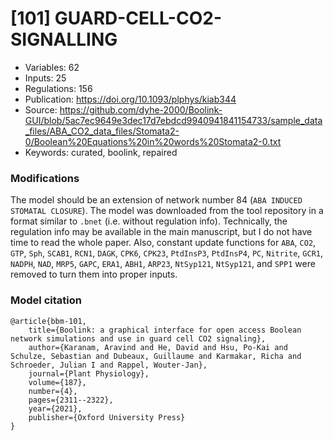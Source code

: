 # \[101\] GUARD-CELL-CO2-SIGNALLING

 - Variables: 62
 - Inputs: 25
 - Regulations: 156
 - Publication: https://doi.org/10.1093/plphys/kiab344
 - Source: https://github.com/dyhe-2000/Boolink-GUI/blob/5ac7ec9649e3dec17d7ebdcd9940941841154733/sample_data_files/ABA_CO2_data_files/Stomata2-0/Boolean%20Equations%20in%20words%20Stomata2-0.txt
 - Keywords: curated, boolink, repaired


### Modifications

The model should be an extension of network number 84 (`ABA INDUCED STOMATAL CLOSURE`). The model was downloaded from the tool repository in a format similar to `.bnet` (i.e. without regulation info). Technically, the regulation info may be available in the main manuscript, but I do not have time to read the whole paper. Also, constant update functions for `ABA`, `CO2`, `GTP`, `Sph`, `SCAB1`, `RCN1`, `DAGK`, `CPK6`, `CPK23`, `PtdInsP3`, `PtdInsP4`, `PC`, `Nitrite`, `GCR1`, `NADPH`, `NAD`, `MRP5`, `GAPC`, `ERA1`, `ABH1`, `ARP23`, `NtSyp121`, `NtSyp121`, and `SPP1` were removed to turn them into proper inputs.

### Model citation

```
@article{bbm-101,
	title={Boolink: a graphical interface for open access Boolean network simulations and use in guard cell CO2 signaling},
	author={Karanam, Aravind and He, David and Hsu, Po-Kai and Schulze, Sebastian and Dubeaux, Guillaume and Karmakar, Richa and Schroeder, Julian I and Rappel, Wouter-Jan},
	journal={Plant Physiology},
	volume={187},
	number={4},
	pages={2311--2322},
	year={2021},
	publisher={Oxford University Press}
}
```

